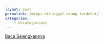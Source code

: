 ```yaml
---
layout: post
permalink: /mimpi-ditinggal-orang-terdekat/
categories:
    - Uncategorized
---
```


[Baca Selengkapnya](/10)